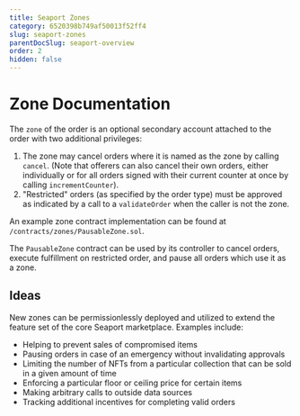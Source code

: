 ```yaml
---
title: Seaport Zones
category: 6520398b749af50013f52ff4
slug: seaport-zones
parentDocSlug: seaport-overview
order: 2
hidden: false
---
```


# Zone Documentation

The `zone` of the order is an optional secondary account attached to the order with two additional privileges:

1. The zone may cancel orders where it is named as the zone by calling `cancel`. (Note that offerers can also cancel their own orders, either individually or for all orders signed with their current counter at once by calling `incrementCounter`).
2. "Restricted" orders (as specified by the order type) must be approved as indicated by a call to a `validateOrder` when the caller is not the zone.

An example zone contract implementation can be found at `/contracts/zones/PausableZone.sol`.

The `PausableZone` contract can be used by its controller to cancel orders, execute fulfillment on restricted order, and pause all orders which use it as a zone.

## Ideas

New zones can be permissionlessly deployed and utilized to extend the feature set of the core Seaport marketplace. Examples include:

- Helping to prevent sales of compromised items
- Pausing orders in case of an emergency without invalidating approvals
- Limiting the number of NFTs from a particular collection that can be sold in a given amount of time
- Enforcing a particular floor or ceiling price for certain items
- Making arbitrary calls to outside data sources
- Tracking additional incentives for completing valid orders
